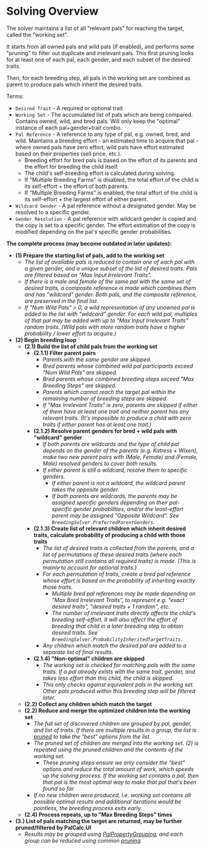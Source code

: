 # Solving Overview

The solver maintains a list of all "relevant pals" for reaching the target, called the "working set".

It starts from all owned pals and wild pals (if enabled), and performs some "pruning" to filter out duplicate and irrelevant pals. This first pruning looks for at least one of each pal, each gender, and each subset of the desired traits.

Then, for each breeding step, all pals in the working set are combined as parent to produce pals which inherit the desired traits.

Terms:

- `Desired Trait` - A required or optional trait
- `Working Set` - The accumulated list of pals which are being compared. Contains owned, wild, and bred pals. Will only keep the "optimal" instance of each pal+gender+trait combo.
- `Pal Reference` - A reference to any type of pal, e.g. owned, bred, and wild. Maintains a breeding effort - an estimated time to acquire that pal - where owned pals have zero effort, wild pals have effort estimated based on their properties (sell price, etc.).
  - Breeding effort for bred pals is based on the effort of its parents and the effort for breeding the child itself.
  - The child's self-breeding effort is calculated during solving.
  - If "Multiple Breeding Farms" is disabled, the total effort of the child is its self-effort + the effort of both parents.
  - If "Multiple Breeding Farms" is enabled, the total effort of the child is its self-effort + the largest effort of either parent.
- `Wildcard Gender` - A pal reference without a designated gender. May be resolved to a specific gender.
- `Gender Resolution` - A pal reference with wildcard gender is copied and the copy is set to a specific gender. The effort estimation of the copy is modified depending on the pal's specific gender probabilities.

**The complete process (may become outdated in later updates):**

- **(1) Prepare the starting list of pals, add to the working set**
  - _The list of available pals is reduced to contain one of each pal with a given gender, and a unique subset of the list of desired traits. Pals are filtered based on "Max Input Irrelevant Traits"._
  - _If there is a male and female of the same pal with the same set of desired traits, a composite reference is made which combines them and has "wildcard" gender. Both pals, and the composite reference, are preserved in the final list._
  - _If "Num Wild Pals" > 0, a wild representation of any unowned pal is added to the list with "wildcard" gender. For each wild pal, multiples of that pal may be added with up to "Max Input Irrelevant Traits" random traits. (Wild pals with more random traits have a higher probability / lower effort to acquire.)_
- **(2) Begin breeding loop**
  - **(2.1) Build the list of child pals from the working set**
     - **(2.1.1) Filter parent pairs**
       - _Parents with the same gender are skipped._
       - _Bred parents whose combined wild pal participants exceed "Num Wild Pals" are skipped._
       - _Bred parents whose combined breeding steps exceed "Max Breeding Steps" are skipped._
       - _Parents which cannot reach the target pal within the remaining number of breeding steps are skipped._
       - _If "Max Irrelevant Traits" is zero, parents are skipped if either of them have at least one trait and neither parent has any relevant traits. (It's impossible to produce a child with zero traits if either parent has at least one trait.)_
     - **(2.1.2) Resolve parent genders for bred + wild pals with "wildcard" gender**
       - _If both parents are wildcards and the type of child pal depends on the gender of the parents (e.g. Katress + Wixen), make two new parent pairs with (Male, Female) and (Female, Male) resolved genders to cover both results._
       - _If either parent is still a wildcard, resolve them to specific genders._
         - _If either parent is not a wildcard, the wildcard parent takes the opposite gender._
         - _If both parents are wildcards, the parents may be assigned specific genders depending on their pal-specific gender probabilities, and/or the least-effort parent may be assigned "Opposite Wildcard". See `BreedingSolver.PreferredParentGenders`._
     - **(2.1.3) Create list of relevant children which inherit desired traits, calculate probability of producing a child with those traits**
       - _The list of desired traits is collected from the parents, and a list of permutations of these desired traits (where each permutation still contains all required traits) is made. (This is mainly to account for optional traits.)_
       - _For each permutation of traits, create a bred pal reference whose effort is based on the probability of inheriting exactly those traits._
         - _Multiple bred pal references may be made depending on "Max Bred Irrelevant Traits", to represent e.g. "exact desired traits", "desired traits + 1 random", etc._
         - _The number of irrelevant traits directly affects the child's breeding self-effort. It will also affect the effort of breeding that child in a later breeding step to obtain desired traits. See `BreedingSolver.ProbabilityInheritedTargetTraits.`_
       - _Any children which match the desired pal are added to a separate list of final results._
     - **(2.1.4) "Non-optimal" children are skipped**
       - _The working set is checked for matching pals with the same traits. If a pal already exists with the same trait, gender, and takes less effort than this child, the child is skipped._
       - _This only checks against equivalent pals in the working set. Other pals produced within this breeding step will be filtered later._
  - **(2.2) Collect any children which match the target**
  - **(2.2) Reduce and merge the optimized children into the working set**
    - _The full set of discovered children are grouped by pal, gender, and list of traits. If there are multiple results in a group, the list is [pruned](./ResultPruning/PruningRulesBuilder.cs) to take the "best" options from the list._
    - _The pruned set of children are merged into the working set. (2) is repeated using the pruned children and the contents of the working set._
      - _These pruning steps ensure we only consider the "best" options and reduce the total amount of work, which speeds up the solving process. If the working set contains a pal, then that pal is the most optimal way to make that pal that's been found so far._
    - _If no new children were produced, i.e. working set contains all possible optimal results and additional iterations would be pointless, the breeding process exits early._
  - **(2.4) Process repeats, up to "Max Breeding Steps" times**
- **(3.) List of pals matching the target are returned, may be further pruned/filtered by PalCalc.UI**
  - _Results may be grouped using [PalPropertyGrouping](./PalPropertyGrouping.cs), and each group can be reduced using common [pruning](./ResultPruning/PruningRulesBuilder.cs)._
